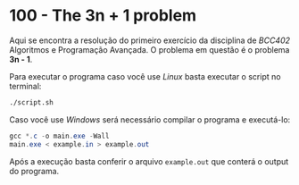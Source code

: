 # **100 - The 3n + 1 problem**

Aqui se encontra a resolução do primeiro exercício da disciplina de *BCC402* Algoritmos e Programação Avançada. O problema em questão é o problema **3n - 1**.

Para executar o programa caso você use *Linux* basta executar o script no terminal:

```sh
./script.sh
```

Caso você use *Windows* será necessário compilar o programa e executá-lo:

```powershell
gcc *.c -o main.exe -Wall
main.exe < example.in > example.out
```

Após a execução basta conferir o arquivo ```example.out``` que conterá o output do programa.